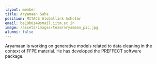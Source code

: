 ```yaml
---
layout: member
title: Aryamaan Saha
position: MITACS Globallink Scholar
email: be19b014@smail.iitm.ac.in
image: /assets/images/team/aryamaan_pic.jpg
alumni: false
---
```


Aryamaan is working on generative models related to data cleaning in the context of FFPE material. He has developed the PREFFECT software package.